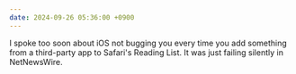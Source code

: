 ```yaml
---
date: 2024-09-26 05:36:00 +0900
---
```


I spoke too soon about iOS not bugging you every time you add something from a third-party app to Safari's Reading List. It was just failing silently in NetNewsWire.
